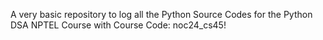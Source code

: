 A very basic repository to log all the Python Source Codes for the Python DSA NPTEL Course with Course Code: noc24_cs45!
